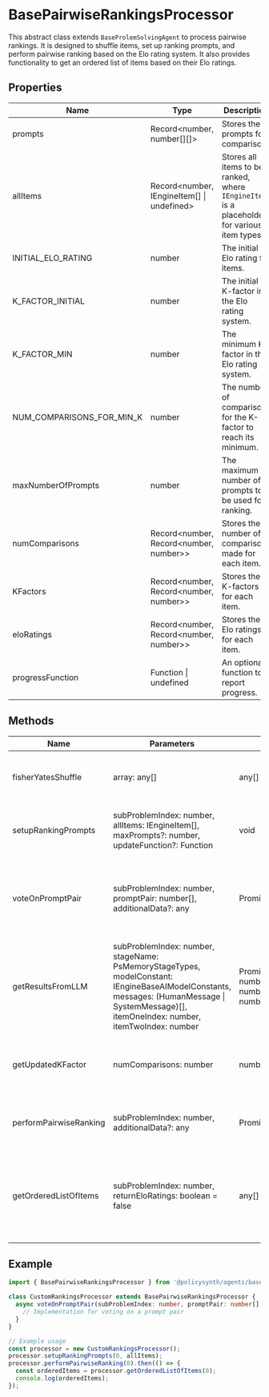 # BasePairwiseRankingsProcessor

This abstract class extends `BaseProlemSolvingAgent` to process pairwise rankings. It is designed to shuffle items, set up ranking prompts, and perform pairwise ranking based on the Elo rating system. It also provides functionality to get an ordered list of items based on their Elo ratings.

## Properties

| Name                      | Type                                      | Description                                                                 |
|---------------------------|-------------------------------------------|-----------------------------------------------------------------------------|
| prompts                   | Record<number, number[][]>                | Stores the prompts for comparison.                                          |
| allItems                  | Record<number, IEngineItem[] \| undefined>| Stores all items to be ranked, where `IEngineItem` is a placeholder for various item types. |
| INITIAL_ELO_RATING        | number                                    | The initial Elo rating for items.                                           |
| K_FACTOR_INITIAL          | number                                    | The initial K-factor in the Elo rating system.                              |
| K_FACTOR_MIN              | number                                    | The minimum K-factor in the Elo rating system.                              |
| NUM_COMPARISONS_FOR_MIN_K | number                                    | The number of comparisons for the K-factor to reach its minimum.            |
| maxNumberOfPrompts        | number                                    | The maximum number of prompts to be used for ranking.                       |
| numComparisons            | Record<number, Record<number, number>>    | Stores the number of comparisons made for each item.                        |
| KFactors                  | Record<number, Record<number, number>>    | Stores the K-factors for each item.                                         |
| eloRatings                | Record<number, Record<number, number>>    | Stores the Elo ratings for each item.                                       |
| progressFunction          | Function \| undefined                     | An optional function to report progress.                                    |

## Methods

| Name                    | Parameters                                                                 | Return Type                             | Description                                                                                   |
|-------------------------|----------------------------------------------------------------------------|-----------------------------------------|-----------------------------------------------------------------------------------------------|
| fisherYatesShuffle      | array: any[]                                                               | any[]                                   | Shuffles the given array using the Fisher-Yates algorithm.                                    |
| setupRankingPrompts     | subProblemIndex: number, allItems: IEngineItem[], maxPrompts?: number, updateFunction?: Function | void                                    | Sets up the ranking prompts for a given sub-problem.                                          |
| voteOnPromptPair        | subProblemIndex: number, promptPair: number[], additionalData?: any        | Promise<IEnginePairWiseVoteResults>     | Abstract method to be implemented by subclasses for voting on a prompt pair.                  |
| getResultsFromLLM       | subProblemIndex: number, stageName: PsMemoryStageTypes, modelConstant: IEngineBaseAIModelConstants, messages: (HumanMessage \| SystemMessage)[], itemOneIndex: number, itemTwoIndex: number | Promise<{subProblemIndex: number, wonItemIndex: number, lostItemIndex: number}> | Gets results from a language model for a given prompt pair.                                   |
| getUpdatedKFactor       | numComparisons: number                                                     | number                                  | Calculates the updated K-factor based on the number of comparisons.                           |
| performPairwiseRanking  | subProblemIndex: number, additionalData?: any                              | Promise<void>                           | Performs pairwise ranking for a given sub-problem.                                            |
| getOrderedListOfItems   | subProblemIndex: number, returnEloRatings: boolean = false                 | any[]                                   | Returns an ordered list of items based on their Elo ratings, optionally including the ratings.|

## Example

```typescript
import { BasePairwiseRankingsProcessor } from '@policysynth/agents/basePairwiseRanking.js';

class CustomRankingsProcessor extends BasePairwiseRankingsProcessor {
  async voteOnPromptPair(subProblemIndex: number, promptPair: number[], additionalData?: any): Promise<IEnginePairWiseVoteResults> {
    // Implementation for voting on a prompt pair
  }
}

// Example usage
const processor = new CustomRankingsProcessor();
processor.setupRankingPrompts(0, allItems);
processor.performPairwiseRanking(0).then(() => {
  const orderedItems = processor.getOrderedListOfItems(0);
  console.log(orderedItems);
});
```